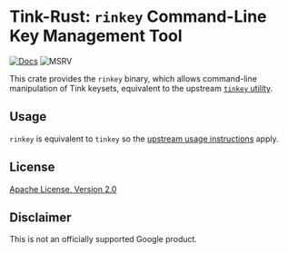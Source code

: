 # Tink-Rust: `rinkey` Command-Line Key Management Tool

[![Docs](https://img.shields.io/badge/docs-rust-brightgreen?style=for-the-badge)](https://project-oak.github.io/tink-rust/rust/rinkey)
![MSRV](https://img.shields.io/badge/rustc-1.51+-yellow?style=for-the-badge)

This crate provides the `rinkey` binary, which allows command-line manipulation of Tink keysets,
equivalent to the upstream [`tinkey` utility](https://github.com/google/tink/blob/master/docs/TINKEY.md).

## Usage

`rinkey` is equivalent to `tinkey` so the [upstream usage
instructions](https://github.com/google/tink/blob/master/docs/TINKEY.md#usage) apply.

## License

[Apache License, Version 2.0](http://www.apache.org/licenses/LICENSE-2.0)

## Disclaimer

This is not an officially supported Google product.
